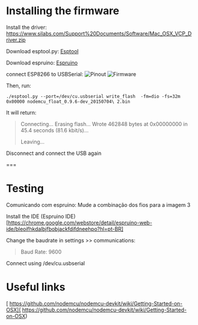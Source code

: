 # Installing the firmware

Install the driver:
https://www.silabs.com/Support%20Documents/Software/Mac_OSX_VCP_Driver.zip

Download esptool.py:
[Esptool](https://github.com/themadinventor/esptool)

Download espruino:
[Espruino](https://github.com/nodemcu/nodemcu-firmware/releases)

connect ESP8266 to USBSerial:
![Pinout](https://raw.githubusercontent.com/guyz/pyesp8266/master/esp8266_pinout.png)
![Firmware](http://iot-playground.com/images/articles/016/esp8266-reflash-firmware.png)

Then, run:
```
./esptool.py --port=/dev/cu.usbserial write_flash  -fm=dio -fs=32m 0x00000 nodemcu_float_0.9.6-dev_20150704\ 2.bin
```

It will return:
> Connecting...
> Erasing flash...
> Wrote 462848 bytes at 0x00000000 in 45.4 seconds (81.6 kbit/s)...
> 
> Leaving...

Disconnect and connect the USB again

===
# Testing
Comunicando com espruino:
Mude a combinação dos fios para a imagem 3

Install the IDE
(Espruino IDE)[https://chrome.google.com/webstore/detail/espruino-web-ide/bleoifhkdalbjfbobjackfdifdneehpo?hl=pt-BR]

Change the baudrate in settings >> communications:
> Baud Rate: 9600

Connect using /dev/cu.usbserial

# Useful links
[
https://github.com/nodemcu/nodemcu-devkit/wiki/Getting-Started-on-OSX](
https://github.com/nodemcu/nodemcu-devkit/wiki/Getting-Started-on-OSX)